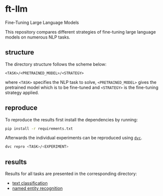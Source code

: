 # ft-llm
Fine-Tuning Large Language Models

This repository compares different strategies of fine-tuning large language models on numerous NLP tasks.

## structure
The directory structure follows the scheme below:
```
<TASK>/<PRETRAINED_MODEL>/<STRATEGY>
```
where `<TASK>` specifies the NLP task to solve, `<PRETRAINED_MODEL>` gives the pretrained model which is to be fine-tuned and `<STRATEGY>` is the fine-tuning strategy applied.

## reproduce
To reproduce the results first install the dependencies by running:
```bash
pip install -r requirements.txt
```

Afterwards the individual experiments can be reproduced using [`dvc`](https://dvc.org/).
```bash
dvc repro <TASK>/<EXPERIMENT>
```

## results

Results for all tasks are presented in the corresponding directory:

 - [text classification](./text_cls)
 - [named entity recognition](./ner)
